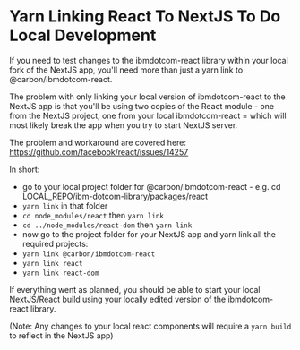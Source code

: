 # Yarn Linking React To NextJS To Do Local Development

If you need to test changes to the ibmdotcom-react library within your local fork of the NextJS app, you'll need more than just a yarn link to @carbon/ibmdotcom-react.

The problem with only linking your local version of ibmdotcom-react to the NextJS app is that you'll be using two copies of the React module - one from the NextJS project, one from your local ibmdotcom-react = which will most likely break the app when you try to start NextJS server.

The problem and workaround are covered here: https://github.com/facebook/react/issues/14257

In short: 
- go to your local project folder for @carbon/ibmdotcom-react - e.g. cd LOCAL_REPO/ibm-dotcom-library/packages/react
- ```yarn link``` in that folder
- ```cd node_modules/react``` then ```yarn link```
- ```cd ../node_modules/react-dom``` then ```yarn link```
- now go to the project folder for your NextJS app and yarn link all the required projects:
- ```yarn link @carbon/ibmdotcom-react```
- ```yarn link react```
- ```yarn link react-dom```

If everything went as planned, you should be able to start your local NextJS/React build using your locally edited version of the ibmdotcom-react library. 

(Note: Any changes to your local react components will require a ```yarn build``` to reflect in the NextJS app)
